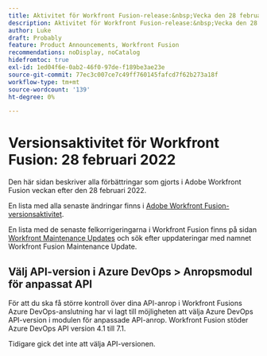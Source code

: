 ```yaml
---
title: Aktivitet för Workfront Fusion-release:&nbsp;Vecka den 28 februari 2022
description: Aktivitet för Workfront Fusion-release:&nbsp;Vecka den 28 februari 2022
author: Luke
draft: Probably
feature: Product Announcements, Workfront Fusion
recommendations: noDisplay, noCatalog
hidefromtoc: true
exl-id: 1ed04f6e-0ab2-46f0-97de-f189be3ae23e
source-git-commit: 77ec3c007ce7c49ff760145fafcd7f62b273a18f
workflow-type: tm+mt
source-wordcount: '139'
ht-degree: 0%

---
```


# Versionsaktivitet för Workfront Fusion: 28 februari 2022

Den här sidan beskriver alla förbättringar som gjorts i Adobe Workfront Fusion veckan efter den 28 februari 2022.

En lista med alla senaste ändringar finns i [Adobe Workfront Fusion-versionsaktivitet](/help/workfront-fusion/fusion-product-releases/fusion-release-activity.md).

En lista med de senaste felkorrigeringarna i Workfront Fusion finns på sidan [Workfront Maintenance Updates](https://experienceleague.adobe.com/docs/workfront-known-issues/releases/current-updates.html) och sök efter uppdateringar med namnet Workfront Fusion Maintenance Update.

## Välj API-version i Azure DevOps > Anropsmodul för anpassat API

För att du ska få större kontroll över dina API-anrop i Workfront Fusions Azure DevOps-anslutning har vi lagt till möjligheten att välja Azure DevOps API-version i modulen för anpassade API-anrop. Workfront Fusion stöder Azure DevOps API version 4.1 till 7.1.

Tidigare gick det inte att välja API-versionen.
